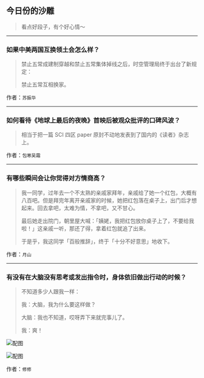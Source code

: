 ## 今日份的沙雕

> 看点好段子，有个好心情～


 
---

### 如果中美两国互换领土会怎么样？

> 禁止五常成建制穿越和禁止五常集体掉线之后，时空管理局终于出台了新规定：
> 
> 禁止五常互相换家。


作者：`苏振华`

---

### 如何看待《地球上最后的夜晚》首映后被观众批评的口碑风波？

> 相当于把一篇 SCI 四区 paper 原封不动地发表到了国内的《读者》杂志上。


作者：`包寒吴霜`

---

### 有哪些瞬间会让你觉得对方情商高？

> 我一同学，过年去一个不太熟的亲戚家拜年，亲戚给了她一个红包，大概有八百吧。但是拜完年离开亲戚家的时候，她把红包落在桌子上，出门后才想起来。回去拿吧，太难为情，不拿吧，又不甘心。
> 
> 最后她走出院门，朝里屋大喊：「姨姥，我把红包放你桌子上了，不要给我啦！」这亲戚一听，那还了得，拿着红包就追了出来。
> 
> 于是乎，我这同学「百般推辞」，终于「十分不好意思」地收下。


作者：`月山`

---

### 有没有在大脑没有思考或发出指令时，身体依旧做出行动的时候？

> 不知道多少人跟我一样：
> 
> 我：大脑，我为什么要这样做？
> 
> 大脑：我也不知道，哎呀弄下来就完事儿了。
> 
> 我：爽！



![配图](http://pic2.zhimg.com/70/v2-c8ee6e8f03a79d14cbfdfb984f135671_b.jpg)



![配图](http://pic4.zhimg.com/70/v2-0cb1c5cc21ea99450360551b72b4edaf_b.jpg)


作者：`修修`
